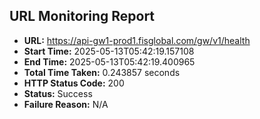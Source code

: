 ## URL Monitoring Report

- **URL:** https://api-gw1-prod1.fisglobal.com/gw/v1/health
- **Start Time:** 2025-05-13T05:42:19.157108
- **End Time:** 2025-05-13T05:42:19.400965
- **Total Time Taken:** 0.243857 seconds
- **HTTP Status Code:** 200
- **Status:** Success
- **Failure Reason:** N/A
